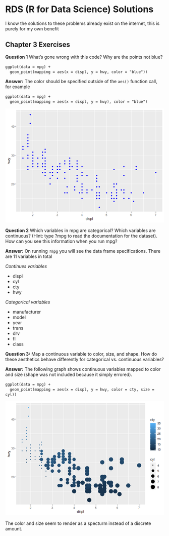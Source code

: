 # RDS (R for Data Science) Solutions

I know the solutions to these problems already exist on the internet,
this is purely for my own benefit

## Chapter 3 Exercises

**Question 1** What’s gone wrong with this code? Why are the points not
blue?

    ggplot(data = mpg) + 
      geom_point(mapping = aes(x = displ, y = hwy, color = "blue"))

**Answer:** The color should be specified outside of the `aes()`
function call, for example

    ggplot(data = mpg) + 
      geom_point(mapping = aes(x = displ, y = hwy), color = "blue")

![](README_files/figure-markdown_strict/ch3q1-1.png)

**Question 2** Which variables in mpg are categorical? Which variables
are continuous? (Hint: type ?mpg to read the documentation for the
dataset). How can you see this information when you run mpg?

**Answer:** On running `?mpg` you will see the data frame
specifications. There are 11 variables in total

*Continues variables*

-   displ  
-   cyl  
-   cty  
-   hwy

*Categorical variables*

-   manufacturer  
-   model  
-   year  
-   trans  
-   drv  
-   fl  
-   class

**Question 3:** Map a continuous variable to color, size, and shape. How
do these aesthetics behave differently for categorical vs. continuous
variables?

**Answer:** The following graph shows continuous variables mapped to
color and size (shape was not included because it simply errored).

    ggplot(data = mpg) +
      geom_point(mapping = aes(x = displ, y = hwy, color = cty, size = cyl))

![](README_files/figure-markdown_strict/ch3q3-1.png)

The color and size seem to render as a specturm instead of a discrete
amount.
